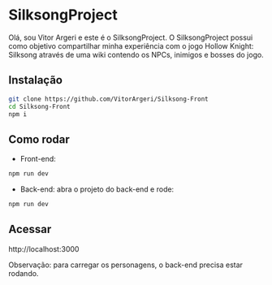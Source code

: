 # SilksongProject
Olá, sou Vitor Argeri e este é o SilksongProject.
O SilksongProject possui como objetivo compartilhar minha experiência com o jogo Hollow Knight: Silksong através de uma wiki contendo os NPCs, inimigos e bosses do jogo.

## Instalação
```bash
git clone https://github.com/VitorArgeri/Silksong-Front
cd Silksong-Front
npm i
```

## Como rodar
- Front-end:
```bash
npm run dev
```

- Back-end: abra o projeto do back-end e rode:
```bash
npm run dev
```

## Acessar
http://localhost:3000

Observação: para carregar os personagens, o back-end precisa estar rodando.